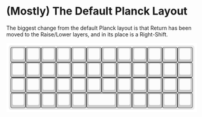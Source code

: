 # (Mostly) The Default Planck Layout

The biggest change from the default Planck layout is that Return has been moved
to the Raise/Lower layers, and in its place is a Right-Shift.

[![Keyboard Layout Editor layout](./keyboard-layout.svg)](http://www.keyboard-layout-editor.com/##@@_sm=cherry&sb=cherry&st=MX1A-G1xx&f:2%3B&=%0A~%0A%60%0A%0A%0A%0A%0A%0A%0ATab&=%0A!%0A1%0AReset%0A%0A%0A%0A%0A%0AQ&=%0A%2F@%0A2%0A%0A%0A%0A%0A%0A%0AW&=%0A%23%0A3%0A%0A%0A%0A%0A%0A%0AE&=%0A$%0A4%0A%0A%0A%0A%0A%0A%0AR&=%0A%25%0A5%0A%0A%0A%0A%0A%0A%0AT&=%0A%5E%0A6%0A%0A%0A%0A%0A%0A%0AY&=%0A%2F&%0A7%0A%0A%0A%0A%0A%0A%0AU&=%0A*%0A8%0A%0A%0A%0A%0A%0A%0AI&=%0A(%0A9%0A%0A%0A%0A%0A%0A%0AO&=%0A)%0A0%0A%0A%0A%0A%0A%0A%0AP&=%0A%0A%0ADel%0A%0A%0A%0A%0A%0ABackSp%3B&@=%0ADel%0ADel%0A%0A%0A%0A%0A%0A%0AEsc&=%0AF1%0AF1%0A%0A%0A%0A%0A%0A%0AA&=%0AF2%0AF2%0A%0A%0A%0A%0A%0A%0AS&=%0AF3%0AF3%0AAud+%0A%0A%0A%0A%0A%0AD&=%0AF4%0AF4%0AAud-%0A%0A%0A%0A%0A%0AF&=%0AF5%0AF5%0AMac%0A%0A%0A%0A%0A%0AG&=%0AF6%0AF6%0AWin%0A%0A%0A%0A%0A%0AH&=%0A%2F_%0A-%0AQWE%0A%0A%0A%0A%0A%0AJ&=%0A+%0A%2F=%0ACLMK%0A%0A%0A%0A%0A%0AK&=%0A%7B%0A%5B%0ADVRK%0A%0A%0A%0A%0A%0AL&=%0A%7D%0A%5D%0APLVR%0A%0A%0A%0A%0A%0A%2F%3B&=%0A%7C%0A%5C%0A%0A%0A%0A%0A%0A%0A'%3B&@_a:7%3B&=Shift&_a:4%3B&=%0AF7%0AF7%0AVce-%0A%0A%0A%0A%0A%0AZ&=%0AF8%0AF8%0AVce+%0A%0A%0A%0A%0A%0AX&_f:1%3B&=%0AF9%0AF9%0AMsc+%0A%0A%0A%0A%0A%0AC&=%0AF10%0AF10%0AMsc-%0A%0A%0A%0A%0A%0AV&=%0AF11%0AF11%0AMIDI+%0A%0A%0A%0A%0A%0AB&=%0AF12%0AF12%0AMIDI-%0A%0A%0A%0A%0A%0AN&=%0AS+NUSH%0ANUSH%0A%0A%0A%0A%0A%0A%0AM&=%0AS+NUBS%0ANUBS%0A%0A%0A%0A%0A%0A%0A,&_f:2%3B&=%0AHome%0APg%20Up%0A%0A%0A%0A%0A%0A%0A.&=%0AEnd%0APg%20Dn%0A%0A%0A%0A%0A%0A%0A%2F%2F&=%0AReturn%0AReturn%0A%0A%0A%0A%0A%0A%0AShift%3B&@_a:7%3B&=&=Ctrl&=Alt&=OS&=%2F&dArr%2F%3B&_a:4&w:2%3B&=%0ASpace%0ASpace%0ASpace%0A%0A%0A%0A%0A%0ASpace&_a:7%3B&=%2F&uArr%2F%3B&_a:4%3B&=%0ANext%0ANext%0A%0A%0A%0A%0A%0A%0A%2F&larr%2F%3B&=%0AVol%20-%0AVol%20-%0A%0A%0A%0A%0A%0A%0A%2F&darr%2F%3B&=%0AVol%20+%0AVol%20+%0A%0A%0A%0A%0A%0A%0A%2F&uarr%2F%3B&=%0APlay%0APlay%0A%0A%0A%0A%0A%0A%0A%2F&rarr%2F)
